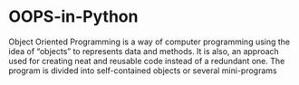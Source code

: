 # OOPS-in-Python

Object Oriented Programming is a way of computer programming using the idea of “objects” to represents data and methods. 
It is also, an approach used for creating neat and reusable code instead of a redundant one. 
The program is divided into self-contained objects or several mini-programs
